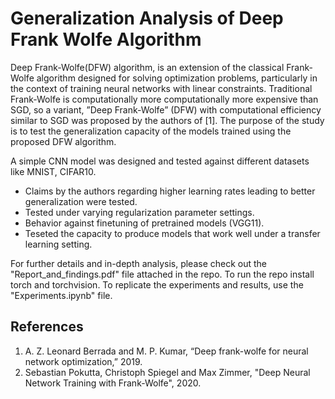 # Generalization Analysis of Deep Frank Wolfe Algorithm
Deep Frank-Wolfe(DFW) algorithm, is an extension of the classical Frank-Wolfe algorithm designed for solving optimization problems, particularly in the context of training neural networks with linear constraints. Traditional Frank-Wolfe is computationally more
computationally more expensive than SGD, so a variant, ”Deep Frank-Wolfe” (DFW) with computational efficiency similar to SGD was proposed by the authors of [1]. The purpose of the study is to test the generalization capacity of the models trained using the proposed DFW algorithm.

A simple CNN model was designed and tested against different datasets like MNIST, CIFAR10. 
- Claims by the authors regarding higher learning rates leading to better generalization were tested.
- Tested under varying regularization parameter settings.
- Behavior against finetuning of pretrained models (VGG11).
- Teseted the capacity to produce models that work well under a transfer learning setting.

For further details and in-depth analysis, please check out the "Report_and_findings.pdf" file attached in the repo. To run the repo install torch and torchvision. To replicate the experiments and results, use the "Experiments.ipynb" file.

## References
1. A. Z. Leonard Berrada and M. P. Kumar, “Deep frank-wolfe for neural network optimization,” 2019.
2. Sebastian Pokutta, Christoph Spiegel and Max Zimmer, "Deep Neural Network Training with Frank-Wolfe", 2020.
